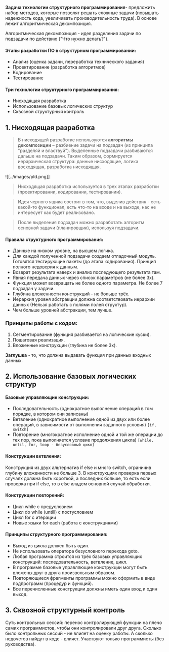 **Задача технологии структурного программирования**- предложить набор методов, которые позволят решать сложные задачи (повышать надежность кода, увеличивать производительность труда). В основе лежит алгоритмическая декомпозиция.

Алгоритмическая декомпозиция - идея разделения задачи по подзадачи по действию ("Что нужно делать?").

#### Этапы разработки ПО в структурном программировании:
- Анализ (оценка задачи, переработка технического задания)
- Проектирование (разработка алгоритмов)
- Кодирование
- Тестирование

#### Три технологии структурного программирования:
- Нисходящая разработка
- Использование базовых логических структур
- Сквозной структурный контроль

## 1. Нисходящая разработка

>В нисходящей разработке используются **алгоритмы декомпозиции** – разбиение задачи на подзадач (из принципа "разделяй и властвуй"). Выделенные подзадачи разбиваются дальше на подзадачи. Таким образом, формируется иерархическая структура: данные нисходящие, логика восходящая, разработка нисходящая.

![[../images/pld.png]]

>Нисходящая разработка используется в трех этапах разработки (проектировании, кодировании, тестировании).

>Идея черного ящика состоит в том, что, выделив действия - есть какой-то функционал, есть что-то на входе и на выходе, нас не интересует как будет реализовано.

>После выделения подзадач можно разработать алгоритм основной задачи (планировщик), используя подзадачи.
#### Правила структурного программирования:
- Данные на низком уровне, на высшем логика.
- Для каждой полученной подзадачи создаем отладочный модуль. Готовятся тестирующие пакеты (до этапа кодирования). Принцип полного недоверия к данным.
- Возврат результата наверх и анализ последующего результата там.
- Явная передача данных через список параметров (не более 3х).
- Функция может возвращать не более одного параметра. Не более 7 подзадач у задачи.
- Глубина вложенности конструкций - не больше трёх.
- Иерархия уровня абстракции должна соответствовать иерархии данных (Нельзя работать с полями полей структур).
- Чем больше уровней абстракции, тем лучше.
### Принципы работы с кодом:
1. Сегментирование (функция разбивается на логические куски).
2. Пошаговая реализация.
3. Вложенные конструкции (глубина не более 3х).

**Заглушка** - то, что должна выдавать функция при данных входных данных.

## 2. Использование базовых логических структур

#### Базовые управляющие конструкции:

- Последовательность (однократное выполнение операций в том порядке, в котором они записаны)
- Ветвление (однократное выполнение одной из двух или более операций, в зависимости от выполнения заданного условия) `[if, switch]`
- Повторение (многократное исполнение одной и той же операции до тех пор, пока выполняется условие продолжения цикла) `[while, until, for, loop - безусловный цикл]`
#### Конструкции ветвления:

Конструкция из двух альтернатив if else и много switch, ограничив глубину вложенности не больше 3. В конструкциях проверка первых случаях должна быть короткой, а последних больше, то есть если проверка при if else, то в else кладем основной случай обработки.
#### Конструкции повторений:
- Цикл while с предусловием
- Цикл do while (untill) с постусловием
- Цикл for с итерации
- Новые языки for each (работа с конструкциями)
#### Принципы структурного программирования:
- Выход из цикла должен быть один.
- Не использовать оператора безусловного перехода goto.
- Любая программа строится из трёх базовых управляющих конструкций: последовательность, ветвление, цикл.
- В программе базовые управляющие конструкции могут быть вложены друг в друга произвольным образом.
- Повторяющиеся фрагменты программы можно оформить в виде подпрограмм (процедур и функций).
- Все перечисленные конструкции должны иметь один вход и один выход.

## 3. Сквозной структурный контроль

Суть контрольных сессий: перенос контролирующей функции на плечо самих программистов, чтобы они контролировали друг друга. Сколько было контрольных сессий - не влияет на оценку работы. А сколько недочетов найдут в коде - влияет. Участвуют только программисты (без руководства).

